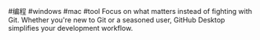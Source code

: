 #编程 #windows #mac #tool 
Focus on what matters instead of fighting with Git. Whether you're new to Git or a seasoned user, GitHub Desktop simplifies your development workflow.